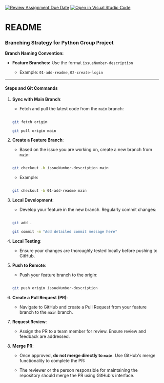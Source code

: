 [![Review Assignment Due Date](https://classroom.github.com/assets/deadline-readme-button-24ddc0f5d75046c5622901739e7c5dd533143b0c8e959d652212380cedb1ea36.svg)](https://classroom.github.com/a/A55IPDGc)
[![Open in Visual Studio Code](https://classroom.github.com/assets/open-in-vscode-718a45dd9cf7e7f842a935f5ebbe5719a5e09af4491e668f4dbf3b35d5cca122.svg)](https://classroom.github.com/online_ide?assignment_repo_id=15225700&assignment_repo_type=AssignmentRepo)

# README

### Branching Strategy for Python Group Project 

  

**Branch Naming Convention:** 

  

- **Feature Branches:** Use the format `issueNumber-description` 

  - Example: `01-add-readme`, `02-create-login` 

  

--- 

  

#### Steps and Git Commands 

  

1. **Sync with Main Branch**: 

    - Fetch and pull the latest code from the `main` branch: 

    ```bash 

    git fetch origin 

    git pull origin main 

    ``` 

  

2. **Create a Feature Branch**: 

    - Based on the issue you are working on, create a new branch from `main`: 

    ```bash 

    git checkout -b issueNumber-description main 

    ``` 

    - Example:  

    ```bash 

    git checkout -b 01-add-readme main 

    ``` 

  

3. **Local Development**: 

    - Develop your feature in the new branch. Regularly commit changes: 

    ```bash 

    git add . 

    git commit -m "Add detailed commit message here" 

    ``` 

  

4. **Local Testing**: 

    - Ensure your changes are thoroughly tested locally before pushing to GitHub. 

  

5. **Push to Remote**: 

    - Push your feature branch to the origin: 

    ```bash 

    git push origin issueNumber-description 

    ``` 

  

6. **Create a Pull Request (PR)**: 

    - Navigate to GitHub and create a Pull Request from your feature branch to the `main` branch. 

  

7. **Request Review**: 

    - Assign the PR to a team member for review. Ensure review and feedback are addressed. 

  

8. **Merge PR**: 

    - Once approved, **do not merge directly to `main`**. Use GitHub's merge functionality to complete the PR: 

    - The reviewer or the person responsible for maintaining the repository should merge the PR using GitHub's interface. 